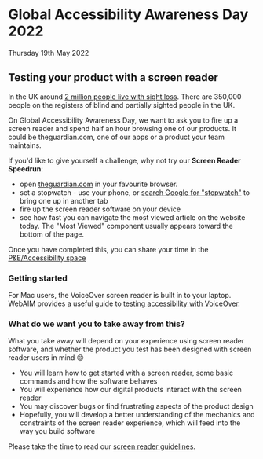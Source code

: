 # Global Accessibility Awareness Day 2022

Thursday 19th May 2022

## Testing your product with a screen reader

In the UK around [2 million people live with sight loss][sight-loss]. There are 350,000 people on the registers of blind and partially sighted people in the UK.

[sight-loss]: https://www.rnib.org.uk/professionals/knowledge-and-research-hub/key-information-and-statistics

On Global Accessibility Awareness Day, we want to ask you to fire up a screen reader and spend half an hour browsing one of our products. It could be theguardian.com, one of our apps or a product your team maintains.

If you'd like to give yourself a challenge, why not try our **Screen Reader Speedrun**:

- open [theguardian.com](https://www.theguardian.com) in your favourite browser.
- set a stopwatch - use your phone, or [search Google for "stopwatch"](https://www.google.com/search?q=stopwatch) to bring one up in another tab
- fire up the screen reader software on your device
- see how fast you can navigate the most viewed article on the website today. The "Most Viewed" component usually appears toward the bottom of the page.

Once you have completed this, you can share your time in the [P&E/Accessibility space](https://mail.google.com/chat/u/0/?zx=tg6rca8mr6kx#chat/space/AAAAoMQI1jM)

### Getting started

For Mac users, the VoiceOver screen reader is built in to your laptop. WebAIM provides a useful guide to [testing accessibility with VoiceOver](https://webaim.org/articles/voiceover/).

### What do we want you to take away from this?

What you take away will depend on your experience using screen reader software, and whether the product you test has been designed with screen reader users in mind 😊

- You will learn how to get started with a screen reader, some basic commands and how the software behaves
- You will experience how our digital products interact with the screen reader
- You may discover bugs or find frustrating aspects of the product design
- Hopefully, you will develop a better understanding of the mechanics and constraints of the screen reader experience, which will feed into the way you build software

Please take the time to read our [screen reader guidelines](../people-and-technology/03-visual.md#screen-reader).
